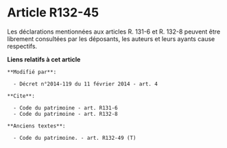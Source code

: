 # Article R132-45

Les déclarations mentionnées aux articles R. 131-6 et R. 132-8 peuvent être librement consultées par les déposants, les
auteurs et leurs ayants cause respectifs.

**Liens relatifs à cet article**

	**Modifié par**:

	  - Décret n°2014-119 du 11 février 2014 - art. 4

	**Cite**:

	  - Code du patrimoine - art. R131-6
	  - Code du patrimoine - art. R132-8

	**Anciens textes**:

	  - Code du patrimoine. - art. R132-49 (T)
